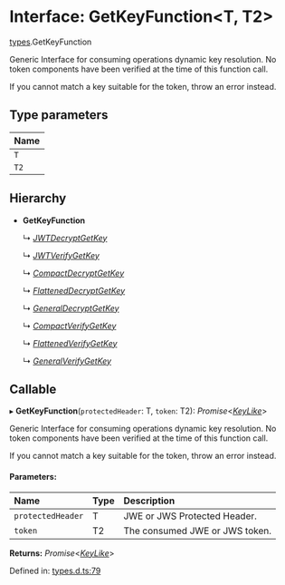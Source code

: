 # Interface: GetKeyFunction<T, T2\>

[types](../modules/types.md).GetKeyFunction

Generic Interface for consuming operations dynamic key resolution.
No token components have been verified at the time of this function call.

If you cannot match a key suitable for the token, throw an error instead.

## Type parameters

Name |
:------ |
`T` |
`T2` |

## Hierarchy

* **GetKeyFunction**

  ↳ [*JWTDecryptGetKey*](jwt_decrypt.jwtdecryptgetkey.md)

  ↳ [*JWTVerifyGetKey*](jwt_verify.jwtverifygetkey.md)

  ↳ [*CompactDecryptGetKey*](jwe_compact_decrypt.compactdecryptgetkey.md)

  ↳ [*FlattenedDecryptGetKey*](jwe_flattened_decrypt.flatteneddecryptgetkey.md)

  ↳ [*GeneralDecryptGetKey*](jwe_general_decrypt.generaldecryptgetkey.md)

  ↳ [*CompactVerifyGetKey*](jws_compact_verify.compactverifygetkey.md)

  ↳ [*FlattenedVerifyGetKey*](jws_flattened_verify.flattenedverifygetkey.md)

  ↳ [*GeneralVerifyGetKey*](jws_general_verify.generalverifygetkey.md)

## Callable

▸ **GetKeyFunction**(`protectedHeader`: T, `token`: T2): *Promise*<[*KeyLike*](../types/types.keylike.md)\>

Generic Interface for consuming operations dynamic key resolution.
No token components have been verified at the time of this function call.

If you cannot match a key suitable for the token, throw an error instead.

#### Parameters:

Name | Type | Description |
:------ | :------ | :------ |
`protectedHeader` | T | JWE or JWS Protected Header.   |
`token` | T2 | The consumed JWE or JWS token.    |

**Returns:** *Promise*<[*KeyLike*](../types/types.keylike.md)\>

Defined in: [types.d.ts:79](https://github.com/panva/jose/blob/v3.9.0/src/types.d.ts#L79)

